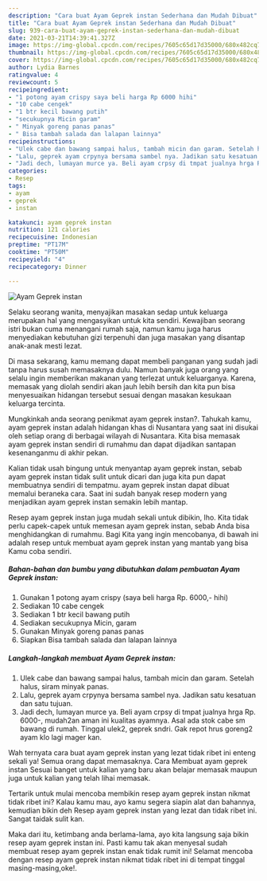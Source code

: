 ```yaml
---
description: "Cara buat Ayam Geprek instan Sederhana dan Mudah Dibuat"
title: "Cara buat Ayam Geprek instan Sederhana dan Mudah Dibuat"
slug: 939-cara-buat-ayam-geprek-instan-sederhana-dan-mudah-dibuat
date: 2021-03-21T14:39:41.327Z
image: https://img-global.cpcdn.com/recipes/7605c65d17d35000/680x482cq70/ayam-geprek-instan-foto-resep-utama.jpg
thumbnail: https://img-global.cpcdn.com/recipes/7605c65d17d35000/680x482cq70/ayam-geprek-instan-foto-resep-utama.jpg
cover: https://img-global.cpcdn.com/recipes/7605c65d17d35000/680x482cq70/ayam-geprek-instan-foto-resep-utama.jpg
author: Lydia Barnes
ratingvalue: 4
reviewcount: 5
recipeingredient:
- "1 potong ayam crispy saya beli harga Rp 6000 hihi"
- "10 cabe cengek"
- "1 btr kecil bawang putih"
- "secukupnya Micin garam"
- " Minyak goreng panas panas"
- " Bisa tambah salada dan lalapan lainnya"
recipeinstructions:
- "Ulek cabe dan bawang sampai halus, tambah micin dan garam. Setelah halus, siram minyak panas."
- "Lalu, geprek ayam crpynya bersama sambel nya. Jadikan satu kesatuan dan satu tujuan."
- "Jadi dech, lumayan murce ya. Beli ayam crpsy di tmpat jualnya hrga Rp. 6000-, mudah2an aman ini kualitas ayamnya. Asal ada stok cabe sm bawang di rumah. Tinggal ulek2, geprek sndri. Gak repot hrus goreng2 ayam klo lagi mager kan."
categories:
- Resep
tags:
- ayam
- geprek
- instan

katakunci: ayam geprek instan 
nutrition: 121 calories
recipecuisine: Indonesian
preptime: "PT17M"
cooktime: "PT50M"
recipeyield: "4"
recipecategory: Dinner

---
```



![Ayam Geprek instan](https://img-global.cpcdn.com/recipes/7605c65d17d35000/680x482cq70/ayam-geprek-instan-foto-resep-utama.jpg)

Selaku seorang wanita, menyajikan masakan sedap untuk keluarga merupakan hal yang mengasyikan untuk kita sendiri. Kewajiban seorang istri bukan cuma menangani rumah saja, namun kamu juga harus menyediakan kebutuhan gizi terpenuhi dan juga masakan yang disantap anak-anak mesti lezat.

Di masa  sekarang, kamu memang dapat membeli panganan yang sudah jadi tanpa harus susah memasaknya dulu. Namun banyak juga orang yang selalu ingin memberikan makanan yang terlezat untuk keluarganya. Karena, memasak yang diolah sendiri akan jauh lebih bersih dan kita pun bisa menyesuaikan hidangan tersebut sesuai dengan masakan kesukaan keluarga tercinta. 



Mungkinkah anda seorang penikmat ayam geprek instan?. Tahukah kamu, ayam geprek instan adalah hidangan khas di Nusantara yang saat ini disukai oleh setiap orang di berbagai wilayah di Nusantara. Kita bisa memasak ayam geprek instan sendiri di rumahmu dan dapat dijadikan santapan kesenanganmu di akhir pekan.

Kalian tidak usah bingung untuk menyantap ayam geprek instan, sebab ayam geprek instan tidak sulit untuk dicari dan juga kita pun dapat membuatnya sendiri di tempatmu. ayam geprek instan dapat dibuat memalui beraneka cara. Saat ini sudah banyak resep modern yang menjadikan ayam geprek instan semakin lebih mantap.

Resep ayam geprek instan juga mudah sekali untuk dibikin, lho. Kita tidak perlu capek-capek untuk memesan ayam geprek instan, sebab Anda bisa menghidangkan di rumahmu. Bagi Kita yang ingin mencobanya, di bawah ini adalah resep untuk membuat ayam geprek instan yang mantab yang bisa Kamu coba sendiri.

<!--inarticleads1-->

##### Bahan-bahan dan bumbu yang dibutuhkan dalam pembuatan Ayam Geprek instan:

1. Gunakan 1 potong ayam crispy (saya beli harga Rp. 6000,- hihi)
1. Sediakan 10 cabe cengek
1. Sediakan 1 btr kecil bawang putih
1. Sediakan secukupnya Micin, garam
1. Gunakan  Minyak goreng panas panas
1. Siapkan  Bisa tambah salada dan lalapan lainnya




<!--inarticleads2-->

##### Langkah-langkah membuat Ayam Geprek instan:

1. Ulek cabe dan bawang sampai halus, tambah micin dan garam. Setelah halus, siram minyak panas.
1. Lalu, geprek ayam crpynya bersama sambel nya. Jadikan satu kesatuan dan satu tujuan.
1. Jadi dech, lumayan murce ya. Beli ayam crpsy di tmpat jualnya hrga Rp. 6000-, mudah2an aman ini kualitas ayamnya. Asal ada stok cabe sm bawang di rumah. Tinggal ulek2, geprek sndri. Gak repot hrus goreng2 ayam klo lagi mager kan.




Wah ternyata cara buat ayam geprek instan yang lezat tidak ribet ini enteng sekali ya! Semua orang dapat memasaknya. Cara Membuat ayam geprek instan Sesuai banget untuk kalian yang baru akan belajar memasak maupun juga untuk kalian yang telah lihai memasak.

Tertarik untuk mulai mencoba membikin resep ayam geprek instan nikmat tidak ribet ini? Kalau kamu mau, ayo kamu segera siapin alat dan bahannya, kemudian bikin deh Resep ayam geprek instan yang lezat dan tidak ribet ini. Sangat taidak sulit kan. 

Maka dari itu, ketimbang anda berlama-lama, ayo kita langsung saja bikin resep ayam geprek instan ini. Pasti kamu tak akan menyesal sudah membuat resep ayam geprek instan enak tidak rumit ini! Selamat mencoba dengan resep ayam geprek instan nikmat tidak ribet ini di tempat tinggal masing-masing,oke!.

